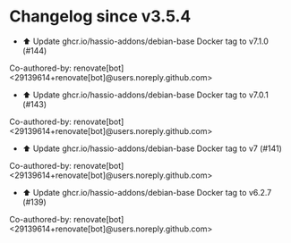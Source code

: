 # Changelog since v3.5.4
- ⬆️ Update ghcr.io/hassio-addons/debian-base Docker tag to v7.1.0 (#144)

Co-authored-by: renovate[bot] <29139614+renovate[bot]@users.noreply.github.com> 
- ⬆️ Update ghcr.io/hassio-addons/debian-base Docker tag to v7.0.1 (#143)

Co-authored-by: renovate[bot] <29139614+renovate[bot]@users.noreply.github.com> 
- ⬆️ Update ghcr.io/hassio-addons/debian-base Docker tag to v7 (#141)

Co-authored-by: renovate[bot] <29139614+renovate[bot]@users.noreply.github.com> 
- ⬆️ Update ghcr.io/hassio-addons/debian-base Docker tag to v6.2.7 (#139)

Co-authored-by: renovate[bot] <29139614+renovate[bot]@users.noreply.github.com> 
